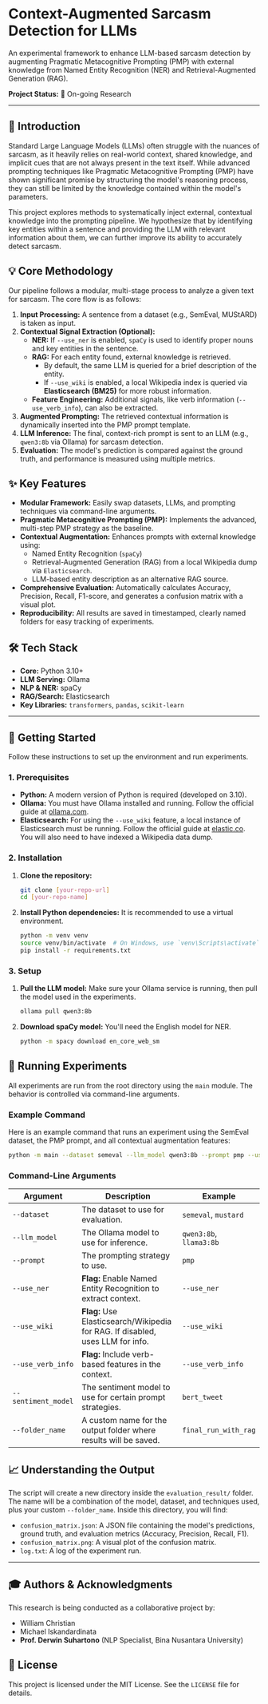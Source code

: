 # Context-Augmented Sarcasm Detection for LLMs

An experimental framework to enhance LLM-based sarcasm detection by augmenting Pragmatic Metacognitive Prompting (PMP) with external knowledge from Named Entity Recognition (NER) and Retrieval-Augmented Generation (RAG).

**Project Status:** 🚧 On-going Research

---

## 📖 Introduction

Standard Large Language Models (LLMs) often struggle with the nuances of sarcasm, as it heavily relies on real-world context, shared knowledge, and implicit cues that are not always present in the text itself. While advanced prompting techniques like Pragmatic Metacognitive Prompting (PMP) have shown significant promise by structuring the model's reasoning process, they can still be limited by the knowledge contained within the model's parameters.

This project explores methods to systematically inject external, contextual knowledge into the prompting pipeline. We hypothesize that by identifying key entities within a sentence and providing the LLM with relevant information about them, we can further improve its ability to accurately detect sarcasm.

## 💡 Core Methodology

Our pipeline follows a modular, multi-stage process to analyze a given text for sarcasm. The core flow is as follows:

1.  **Input Processing:** A sentence from a dataset (e.g., SemEval, MUStARD) is taken as input.
2.  **Contextual Signal Extraction (Optional):**
    * **NER:** If `--use_ner` is enabled, `spaCy` is used to identify proper nouns and key entities in the sentence.
    * **RAG:** For each entity found, external knowledge is retrieved.
        * By default, the same LLM is queried for a brief description of the entity.
        * If `--use_wiki` is enabled, a local Wikipedia index is queried via **Elasticsearch (BM25)** for more robust information.
    * **Feature Engineering:** Additional signals, like verb information (`--use_verb_info`), can also be extracted.
3.  **Augmented Prompting:** The retrieved contextual information is dynamically inserted into the PMP prompt template.
4.  **LLM Inference:** The final, context-rich prompt is sent to an LLM (e.g., `qwen3:8b` via Ollama) for sarcasm detection.
5.  **Evaluation:** The model's prediction is compared against the ground truth, and performance is measured using multiple metrics.

## ✨ Key Features

* **Modular Framework:** Easily swap datasets, LLMs, and prompting techniques via command-line arguments.
* **Pragmatic Metacognitive Prompting (PMP):** Implements the advanced, multi-step PMP strategy as the baseline.
* **Contextual Augmentation:** Enhances prompts with external knowledge using:
    * Named Entity Recognition (`spaCy`)
    * Retrieval-Augmented Generation (RAG) from a local Wikipedia dump via `Elasticsearch`.
    * LLM-based entity description as an alternative RAG source.
* **Comprehensive Evaluation:** Automatically calculates Accuracy, Precision, Recall, F1-score, and generates a confusion matrix with a visual plot.
* **Reproducibility:** All results are saved in timestamped, clearly named folders for easy tracking of experiments.

## 🛠️ Tech Stack

* **Core:** Python 3.10+
* **LLM Serving:** Ollama
* **NLP & NER:** spaCy
* **RAG/Search:** Elasticsearch
* **Key Libraries:** `transformers`, `pandas`, `scikit-learn`

---

## 🚀 Getting Started

Follow these instructions to set up the environment and run experiments.

### 1. Prerequisites

* **Python:** A modern version of Python is required (developed on 3.10).
* **Ollama:** You must have Ollama installed and running. Follow the official guide at [ollama.com](https://ollama.com/).
* **Elasticsearch:** For using the `--use_wiki` feature, a local instance of Elasticsearch must be running. Follow the official guide at [elastic.co](https://www.elastic.co/guide/en/elasticsearch/reference/current/install-elasticsearch.html). You will also need to have indexed a Wikipedia data dump.

### 2. Installation

1.  **Clone the repository:**
    ```bash
    git clone [your-repo-url]
    cd [your-repo-name]
    ```

2.  **Install Python dependencies:**
    It is recommended to use a virtual environment.
    ```bash
    python -m venv venv
    source venv/bin/activate  # On Windows, use `venv\Scripts\activate`
    pip install -r requirements.txt
    ```

### 3. Setup

1.  **Pull the LLM model:**
    Make sure your Ollama service is running, then pull the model used in the experiments.
    ```bash
    ollama pull qwen3:8b
    ```

2.  **Download spaCy model:**
    You'll need the English model for NER.
    ```bash
    python -m spacy download en_core_web_sm
    ```

## 🔬 Running Experiments

All experiments are run from the root directory using the `main` module. The behavior is controlled via command-line arguments.

### Example Command

Here is an example command that runs an experiment using the SemEval dataset, the PMP prompt, and all contextual augmentation features:

```bash
python -m main --dataset semeval --llm_model qwen3:8b --prompt pmp --use_ner --use_wiki --use_verb_info --folder_name my_first_experiment
```

### Command-Line Arguments

| Argument            | Description                                                                    | Example                    |
| ------------------- | ------------------------------------------------------------------------------ | -------------------------- |
| `--dataset`         | The dataset to use for evaluation.                                             | `semeval`, `mustard`       |
| `--llm_model`       | The Ollama model to use for inference.                                         | `qwen3:8b`, `llama3:8b`    |
| `--prompt`          | The prompting strategy to use.                                                 | `pmp`                      |
| `--use_ner`         | **Flag:** Enable Named Entity Recognition to extract context.                  | `--use_ner`                |
| `--use_wiki`        | **Flag:** Use Elasticsearch/Wikipedia for RAG. If disabled, uses LLM for info. | `--use_wiki`               |
| `--use_verb_info`   | **Flag:** Include verb-based features in the context.                          | `--use_verb_info`          |
| `--sentiment_model` | The sentiment model to use for certain prompt strategies.                      | `bert_tweet`               |
| `--folder_name`     | A custom name for the output folder where results will be saved.               | `final_run_with_rag`       |

## 📈 Understanding the Output

The script will create a new directory inside the `evaluation_result/` folder. The name will be a combination of the model, dataset, and techniques used, plus your custom `--folder_name`. Inside this directory, you will find:

* `confusion_matrix.json`: A JSON file containing the model's predictions, ground truth, and evaluation metrics (Accuracy, Precision, Recall, F1).
* `confusion_matrix.png`: A visual plot of the confusion matrix.
* `log.txt`: A log of the experiment run.

---

## 🎓 Authors & Acknowledgments

This research is being conducted as a collaborative project by:
* William Christian
* Michael Iskandardinata
* **Prof. Derwin Suhartono** (NLP Specialist, Bina Nusantara University)

## 📄 License

This project is licensed under the MIT License. See the `LICENSE` file for details.

```
